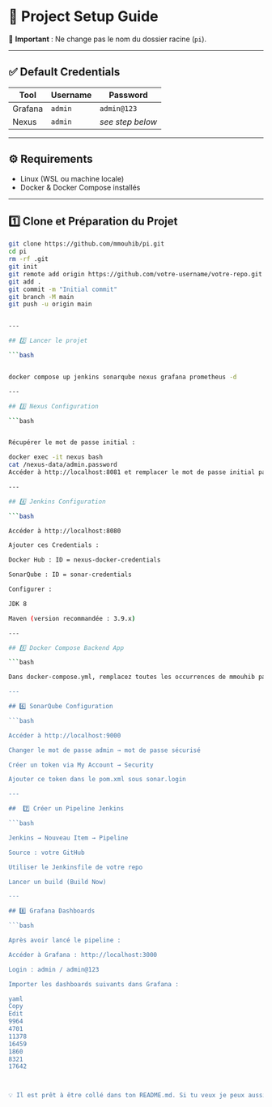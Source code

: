 # 🚀 Project Setup Guide

📌 **Important** : Ne change pas le nom du dossier racine (`pi`).

---

## ✅ Default Credentials

| Tool | Username | Password |
|------|----------|----------|
| Grafana | `admin` | `admin@123` |
| Nexus | `admin` | *see step below* |

---

## ⚙️ Requirements

- Linux (WSL ou machine locale)
- Docker & Docker Compose installés

---

## 1️⃣ Clone et Préparation du Projet

```bash
git clone https://github.com/mmouhib/pi.git
cd pi
rm -rf .git
git init
git remote add origin https://github.com/votre-username/votre-repo.git
git add .
git commit -m "Initial commit"
git branch -M main
git push -u origin main


---

## 2️⃣ Lancer le projet

```bash


docker compose up jenkins sonarqube nexus grafana prometheus -d

---

## 3️⃣ Nexus Configuration

```bash


Récupérer le mot de passe initial :

docker exec -it nexus bash
cat /nexus-data/admin.password
Accéder à http://localhost:8081 et remplacer le mot de passe initial par admin.

---

## 4️⃣ Jenkins Configuration

```bash

Accéder à http://localhost:8080

Ajouter ces Credentials :

Docker Hub : ID = nexus-docker-credentials

SonarQube : ID = sonar-credentials

Configurer :

JDK 8

Maven (version recommandée : 3.9.x)

---

## 5️⃣ Docker Compose Backend App

```bash

Dans docker-compose.yml, remplacez toutes les occurrences de mmouhib par votre nom d'utilisateur Docker Hub.

---

## 6️⃣ SonarQube Configuration

```bash

Accéder à http://localhost:9000

Changer le mot de passe admin → mot de passe sécurisé

Créer un token via My Account → Security

Ajouter ce token dans le pom.xml sous sonar.login

---

##  7️⃣ Créer un Pipeline Jenkins

```bash

Jenkins → Nouveau Item → Pipeline

Source : votre GitHub

Utiliser le Jenkinsfile de votre repo

Lancer un build (Build Now)

---

## 8️⃣ Grafana Dashboards

```bash

Après avoir lancé le pipeline :

Accéder à Grafana : http://localhost:3000

Login : admin / admin@123

Importer les dashboards suivants dans Grafana :

yaml
Copy
Edit
9964
4701
11378
16459
1860
8321
17642



💡 Il est prêt à être collé dans ton README.md. Si tu veux je peux aussi générer le badge final avec ton Docker Hub ou GitHub username.
